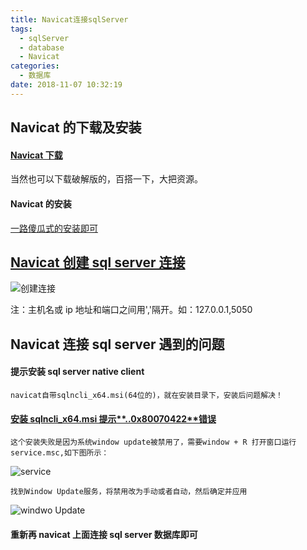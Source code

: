 ```yaml
---
title: Navicat连接sqlServer
tags:
  - sqlServer
  - database
  - Navicat
categories:
  - 数据库
date: 2018-11-07 10:32:19
---
```


## Navicat 的下载及安装

#### [Navicat 下载](http://www.formysql.com/)

当然也可以下载破解版的，百搭一下，大把资源。

#### Navicat 的安装

[一路傻瓜式的安装即可](https://blog.csdn.net/pdcfighting/article/details/81669537)

## [Navicat 创建 sql server 连接](https://jingyan.baidu.com/article/48b558e32f2bb67f38c09a01.html)

![创建连接](img/sql-server/create_connection.png)

注：主机名或 ip 地址和端口之间用','隔开。如：127.0.0.1,5050

## Navicat 连接 sql server 遇到的问题

#### 提示安装 sql server native client

    navicat自带sqlncli_x64.msi(64位的)，就在安装目录下，安装后问题解决！

#### [安装 sqlncli_x64.msi 提示**..0x80070422**错误](http://www.win7zhijia.cn/jiaocheng/win7_10193.html)

    这个安装失败是因为系统window update被禁用了，需要window + R 打开窗口运行service.msc,如下图所示：

![service](img/sql-server/service.png)

    找到Window Update服务，将禁用改为手动或者自动，然后确定并应用

![windwo Update](img/sql-server/windows_update.png)

#### 重新再 navicat 上面连接 sql server 数据库即可
